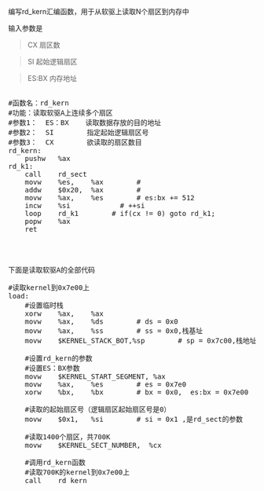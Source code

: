 编写rd_kern汇编函数，用于从软驱上读取N个扇区到内存中

输入参数是

> CX         扇区数

> SI          起始逻辑扇区

> ES:BX  内存地址

<pre name="code" class="asm"> 
#函数名：rd_kern
#功能：读取软驱A上连续多个扇区
#参数1：  ES：BX    读取数据存放的目的地址
#参数2：  SI        指定起始逻辑扇区号    
#参数3：  CX        欲读取的扇区数目
rd_kern:
    pushw   %ax
rd_k1:
    call    rd_sect
    movw    %es,    %ax        #
    addw    $0x20,  %ax        #
    movw    %ax,    %es        # es:bx += 512
    incw    %si            # ++si
    loop    rd_k1        # if(cx != 0) goto rd_k1;
    popw    %ax
    ret




下面是读取软驱A的全部代码

#读取kernel到0x7e00上
load:
    #设置临时栈
    xorw    %ax,    %ax
    movw    %ax,    %ds        # ds = 0x0
    movw    %ax,    %ss        # ss = 0x0,栈基址
    movw    $KERNEL_STACK_BOT,%sp        # sp = 0x7c00,栈地址    
    
    #设置rd_kern的参数
    #设置ES：BX参数
    movw    $KERNEL_START_SEGMENT, %ax
    movw    %ax,    %es        # es = 0x7e0
    xorw    %bx,    %bx        # bx = 0x0,  es:bx = 0x7e00

    #读取的起始扇区号（逻辑扇区起始扇区号是0）
    movw    $0x1,   %si        # si = 0x1 ,是rd_sect的参数
    
    #读取1400个扇区，共700K
    movw    $KERNEL_SECT_NUMBER,  %cx

    #调用rd_kern函数
    #读取700K的kernel到0x7e00上
    call    rd_kern 
</pre>



